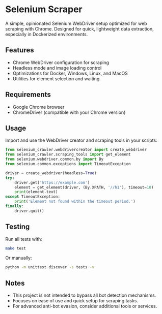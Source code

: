 # Selenium Scraper

A simple, opinionated Selenium WebDriver setup optimized for web scraping with Chrome.
Designed for quick, lightweight data extraction, especially in Dockerized environments.

## Features

- Chrome WebDriver configuration for scraping
- Headless mode and image loading control
- Optimizations for Docker, Windows, Linux, and MacOS
- Utilities for element selection and waiting

## Requirements

- Google Chrome browser
- ChromeDriver (compatible with your Chrome version)

## Usage

Import and use the WebDriver creator and scraping tools in your scripts:

```python
from selenium_crawler.webdrivercreator import create_webdriver
from selenium_crawler.scraping_tools import get_element
from selenium.webdriver.common.by import By
from selenium.common.exceptions import TimeoutException

driver = create_webdriver(headless=True)
try:
    driver.get('https://example.com')
    element = get_element(driver, (By.XPATH, '//h1'), timeout=10)
    print(element.text)
except TimeoutException:
    print('Element not found within the timeout period.')
finally:
    driver.quit()
```

## Testing

Run all tests with:

```sh
make test
```

Or manually:

```sh
python -m unittest discover -s tests -v
```

## Notes

- This project is not intended to bypass all bot detection mechanisms.
- Focuses on ease of use and quick setup for scraping tasks.
- For advanced anti-bot evasion, consider additional tools or services.
